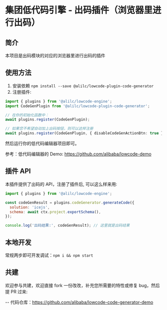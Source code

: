 # 集团低代码引擎 - 出码插件（浏览器里进行出码）

## 简介

本项目是出码模块的对应的浏览器里进行出码的插件

## 使用方法

1. 安装依赖 `npm install --save @alilc/lowcode-plugin-code-generator`
2. 注册插件:

```ts
import { plugins } from '@alilc/lowcode-engine';
import CodeGenPlugin from '@alilc/lowcode-plugin-code-generator';

// 在你的初始化函数中：
await plugins.register(CodeGenPlugin);

// 如果您不希望自动加上出码按钮，则可以这样注册
await plugins.register(CodeGenPlugin, { disableCodeGenActionBtn: true });

```

然后运行你的低代码编辑器项目即可。

参考：低代码编辑器的 Demo: <https://github.com/alibaba/lowcode-demo>

## 插件 API

本插件提供了出码的 API，注册了插件后, 可以这么样来用:

```js
import { plugins } from '@alilc/lowcode-engine';

const codeGenResult = plugins.codeGenerator.generateCode({
  solution: 'icejs',
  schema: await ctx.project.exportSchema(),
});

console.log('出码结果:', codeGenResult); // 这里就是出码结果

```

## 本地开发

常规两步即可开发调试：`npm i && npm start`

## 共建

欢迎参与共建，欢迎直接 fork 一份改改，补充您所需要的特性或修复 bug，然后提 PR 过来:

-- 代码仓库：<https://github.com/alibaba/lowcode-code-generator-demo>